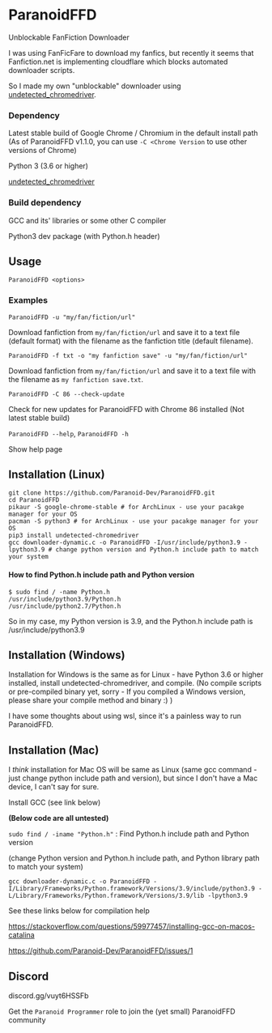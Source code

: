 # ParanoidFFD
Unblockable FanFiction Downloader

I was using FanFicFare to download my fanfics, but recently it seems that Fanfiction.net is implementing cloudflare which blocks automated downloader scripts.

So I made my own "unblockable" downloader using [undetected_chromedriver](https://github.com/ultrafunkamsterdam/undetected-chromedriver).

### Dependency
Latest stable build of Google Chrome / Chromium in the default install path (As of ParanoidFFD v1.1.0, you can use `-C <Chrome Version` to use other versions of Chrome)

Python 3 (3.6 or higher)

[undetected_chromedriver](https://pypi.org/project/undetected-chromedriver/)
### Build dependency
GCC and its' libraries or some other C compiler

Python3 dev package (with Python.h header)
## Usage
`ParanoidFFD <options>`
### Examples
`ParanoidFFD -u "my/fan/fiction/url"`

Download fanfiction from `my/fan/fiction/url` and save it to a text file (default format) with the filename as the fanfiction title (default filename).

`ParanoidFFD -f txt -o "my fanfiction save" -u "my/fan/fiction/url"`

Download fanfiction from `my/fan/fiction/url` and save it to a text file with the filename as `my fanfiction save.txt`.

`ParanoidFFD -C 86 --check-update`

Check for new updates for ParanoidFFD with Chrome 86 installed (Not latest stable build)

`ParanoidFFD --help`, `ParanoidFFD -h`

Show help page
## Installation (Linux)
```
git clone https://github.com/Paranoid-Dev/ParanoidFFD.git
cd ParanoidFFD
pikaur -S google-chrome-stable # for ArchLinux - use your pacakge manager for your OS
pacman -S python3 # for ArchLinux - use your pacakge manager for your OS
pip3 install undetected-chromedriver
gcc downloader-dynamic.c -o ParanoidFFD -I/usr/include/python3.9 -lpython3.9 # change python version and Python.h include path to match your system
```
#### How to find Python.h include path and Python version
```
$ sudo find / -name Python.h
/usr/include/python3.9/Python.h
/usr/include/python2.7/Python.h
```
So in my case, my Python version is 3.9, and the Python.h include path is /usr/include/python3.9
## Installation (Windows)
Installation for Windows is the same as for Linux - have Python 3.6 or higher installed, install undetected-chromedriver, and compile. (No compile scripts or pre-compiled binary yet, sorry - If you compiled a Windows version, please share your compile method and binary :) )

I have some thoughts about using wsl, since it's a painless way to run ParanoidFFD.
## Installation (Mac)
I *think* installation for Mac OS will be same as Linux (same gcc command - just change python include path and version), but since I don't have a Mac device, I can't say for sure.

Install GCC (see link below)

**(Below code are all untested)**

`sudo find / -iname "Python.h"` : Find Python.h include path and Python version

(change Python version and Python.h include path, and Python library path to match your system)

`gcc downloader-dynamic.c -o ParanoidFFD -I/Library/Frameworks/Python.framework/Versions/3.9/include/python3.9 -L/Library/Frameworks/Python.framework/Versions/3.9/lib -lpython3.9` 

See these links below for compilation help

https://stackoverflow.com/questions/59977457/installing-gcc-on-macos-catalina

https://github.com/Paranoid-Dev/ParanoidFFD/issues/1
## Discord
discord.gg/vuyt6HSSFb

Get the `Paranoid Programmer` role to join the (yet small) ParanoidFFD community